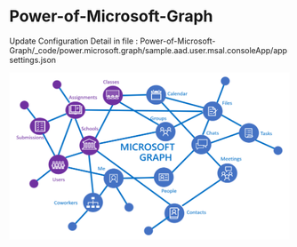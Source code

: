 # Power-of-Microsoft-Graph

Update Configuration Detail in file : Power-of-Microsoft-Graph/_code/power.microsoft.graph/sample.aad.user.msal.consoleApp/appsettings.json

<img src="https://github.com/khanasif1/Power-of-Microsoft-Graph/blob/main/img/edugraph%20.png">